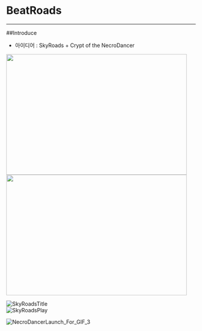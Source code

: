 # BeatRoads

---

##Introduce

- 아이디어 : SkyRoads + Crypt of the NecroDancer

<img src="https://github.com/YosephKim0207/BeatRoads/assets/46564046/27f6bddb-a156-48ba-8721-908eeb488191" width="480" height="320"/>

<img src="https://github.com/YosephKim0207/BeatRoads/assets/46564046/34b7a469-9353-46d8-8753-62c6eac20858" width="480" height="320"/>

![SkyRoadsTitle](https://github.com/YosephKim0207/BeatRoads/assets/46564046/27f6bddb-a156-48ba-8721-908eeb488191)  
![SkyRoadsPlay](https://github.com/YosephKim0207/BeatRoads/assets/46564046/34b7a469-9353-46d8-8753-62c6eac20858)

![NecroDancerLaunch_For_GIF_3](https://github.com/YosephKim0207/BeatRoads/assets/46564046/ade3e0e0-643a-4996-9faf-74c9b5028bd7)
